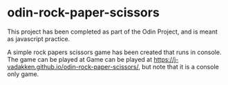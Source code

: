 # odin-rock-paper-scissors

This project has been completed as part of the Odin Project, and is meant as 
javascript practice.

A simple rock papers scissors game has been created that runs in console.
The game can be played at Game can be played at https://j-vadakken.github.io/odin-rock-paper-scissors/, but note that it is a console only game. 